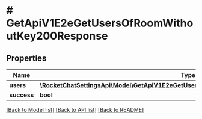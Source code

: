 # # GetApiV1E2eGetUsersOfRoomWithoutKey200Response

## Properties

Name | Type | Description | Notes
------------ | ------------- | ------------- | -------------
**users** | [**\RocketChatSettingsApi\Model\GetApiV1E2eGetUsersOfRoomWithoutKey200ResponseUsersInner[]**](GetApiV1E2eGetUsersOfRoomWithoutKey200ResponseUsersInner.md) |  | [optional]
**success** | **bool** |  | [optional]

[[Back to Model list]](../../README.md#models) [[Back to API list]](../../README.md#endpoints) [[Back to README]](../../README.md)
